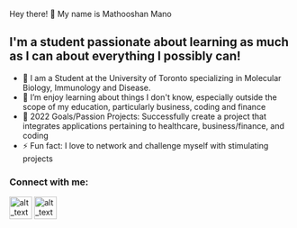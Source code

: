 Hey there! 👋 My name is Mathooshan Mano

## I'm a student passionate about learning as much as I can about everything I possibly can! 

- 🔭 I am a Student at the University of Toronto specializing in Molecular Biology, Immunology and Disease.  
- 🌱 I’m enjoy learning about things I don't know, especially outside the scope of my education, particularly business, coding and finance
- 🥅 2022 Goals/Passion Projects: Successfully create a project that integrates applications pertaining to healthcare, business/finance, and coding
- ⚡ Fun fact: I love to network and challenge myself with stimulating projects

### Connect with me:

[<img alt="alt_text" width="40px" src="https://cdn-icons.flaticon.com/png/512/3536/premium/3536505.png?token=exp=1648520050~hmac=58a41b1cb84bb18b177b3a68bd1cfe15" />](https://ca.linkedin.com/in/mathooshan-m-1809)
[<img alt="alt_text" width="40px" src="https://cdn-icons.flaticon.com/png/512/3955/premium/3955024.png?token=exp=1648520121~hmac=75fef381616fcfe152d9fe3f92e35b02" />](https://www.instagram.com/_m.squared/)
